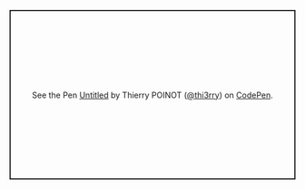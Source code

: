 <p class="codepen" data-height="300" data-default-tab="css,result" data-slug-hash="rNYVJpB" data-preview="true" data-editable="true" data-user="thi3rry" style="height: 300px; box-sizing: border-box; display: flex; align-items: center; justify-content: center; border: 2px solid; margin: 1em 0; padding: 1em;">
  <span>See the Pen <a href="https://codepen.io/thi3rry/pen/rNYVJpB">
  Untitled</a> by Thierry POINOT (<a href="https://codepen.io/thi3rry">@thi3rry</a>)
  on <a href="https://codepen.io">CodePen</a>.</span>
</p>
<script async src="https://cpwebassets.codepen.io/assets/embed/ei.js"></script>
